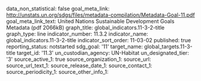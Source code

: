 data_non_statistical: false
goal_meta_link: http://unstats.un.org/sdgs/files/metadata-compilation/Metadata-Goal-11.pdf
goal_meta_link_text: United Nations Sustainable Development Goals Metadata (pdf 2066kB)
graph_title: global_indicators.11-3-2-title
graph_type: line
indicator_number: 11.3.2
indicator_name: global_indicators.11-3-2-title
indicator_sort_order: 11-03-02
published: true
reporting_status: notstarted
sdg_goal: '11'
target_name: global_targets.11-3-title
target_id: '11.3'
un_custodian_agency: UN-Habitat
un_designated_tier: '3'
source_active_1: true
source_organization_1: 
source_url: 
source_url_text_1: 
source_release_date_1: 
source_contact_1: 
source_periodicity_1: 
source_other_info_1: 